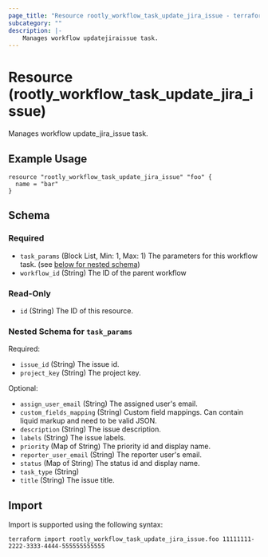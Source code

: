 ```yaml
---
page_title: "Resource rootly_workflow_task_update_jira_issue - terraform-provider-rootly"
subcategory: ""
description: |-
    Manages workflow updatejiraissue task.
---
```


# Resource (rootly_workflow_task_update_jira_issue)

Manages workflow update_jira_issue task.

## Example Usage

```
resource "rootly_workflow_task_update_jira_issue" "foo" {
  name = "bar"
}
```

<!-- schema generated by tfplugindocs -->
## Schema

### Required

- `task_params` (Block List, Min: 1, Max: 1) The parameters for this workflow task. (see [below for nested schema](#nestedblock--task_params))
- `workflow_id` (String) The ID of the parent workflow

### Read-Only

- `id` (String) The ID of this resource.

<a id="nestedblock--task_params"></a>
### Nested Schema for `task_params`

Required:

- `issue_id` (String) The issue id.
- `project_key` (String) The project key.

Optional:

- `assign_user_email` (String) The assigned user's email.
- `custom_fields_mapping` (String) Custom field mappings. Can contain liquid markup and need to be valid JSON.
- `description` (String) The issue description.
- `labels` (String) The issue labels.
- `priority` (Map of String) The priority id and display name.
- `reporter_user_email` (String) The reporter user's email.
- `status` (Map of String) The status id and display name.
- `task_type` (String)
- `title` (String) The issue title.

## Import

Import is supported using the following syntax:

```shell
terraform import rootly_workflow_task_update_jira_issue.foo 11111111-2222-3333-4444-555555555555
```
